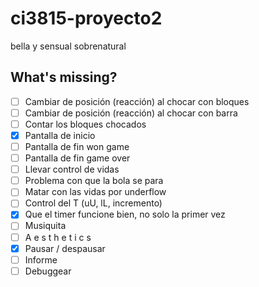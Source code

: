 # ci3815-proyecto2
bella y sensual sobrenatural

## What's missing?
- [ ] Cambiar de posición (reacción) al chocar con bloques
- [ ] Cambiar de posición (reacción) al chocar con barra
- [ ] Contar los bloques chocados
- [x] Pantalla de inicio
- [ ] Pantalla de fin won game
- [ ] Pantalla de fin game over
- [ ] Llevar control de vidas
- [ ] Problema con que la bola se para
- [ ] Matar con las vidas por underflow
- [ ] Control del T (uU, lL, incremento)
- [x] Que el timer funcione bien, no solo la primer vez
- [ ] Musiquita
- [ ] A e s t h e t i c s
- [x] Pausar / despausar
- [ ] Informe
- [ ] Debuggear
